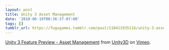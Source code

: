 ```yaml
---
layout: post
title: Unity 3 Asset Management
date: '2010-06-19T00:36:37-07:00'
tags: []
tumblr_url: https://fugugames.tumblr.com/post/110411935116/unity-3-asset-management
---
```

[Unity 3 Feature Preview - Asset Management](http://vimeo.com/12584179) from [Unity3D](http://vimeo.com/unity3d) on [Vimeo](http://vimeo.com).

